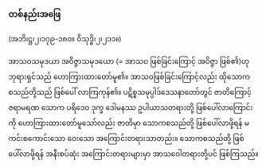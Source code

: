 ### တစ်နည်းအဖြေ

(အဘိ၊ဋ္ဌ၊၂၊၁၇၉-၁၈၀။ ဝိသုဒ္ဓိ၊၂၊၂၁၁။)

အာသဝသမုဒယာ အဝိဇ္ဇာသမုဒယော (= အာသဝ ဖြစ်ခြင်းကြောင့် အဝိဇ္ဇာ ဖြစ်၏)ဟု ဘုရားရှင်သည် ဟောကြားထားတော်မူ၏။ 
အာသဝဖြစ်ခြင်းကြောင့်လည်း ထိုသောက စသည်တို့သည် ဖြစ်ပေါ် လာကြကုန်၏။ 
ပဋိစ္စသမုပ္ပါဒ်ဒေသနာတော်တွင် ဇာတိကြောင့် ဇရာမရဏ သောက ပရိဒေဝ ဒုက္ခ ဒေါမနဿ ဥပါယာသတရားတို့ ဖြစ်ပေါ်လာကြောင်းကို ဟောကြားထားတော်မူသော်လည်း ဇာတိမှာ သောကစသည်တို့ ဖြစ်ပေါ်လာဖို့ရန် မကင်းစကောင်းသော ဝေးသော အကြောင်းတရားသာတည်း။ 
သောကစသည်တို့ ဖြစ်ပေါ်လာဖို့ရန် အနီးစပ်ဆုံး အကြောင်းတရားများမှာ အာသဝေါတရားတို့ပင် ဖြစ်ကြသည်။

